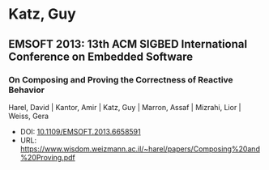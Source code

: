 # Katz, Guy

## EMSOFT 2013: 13th ACM SIGBED International Conference on Embedded Software

### On Composing and Proving the Correctness of Reactive Behavior
Harel, David | Kantor, Amir | Katz, Guy | Marron, Assaf | Mizrahi, Lior | Weiss, Gera
* DOI: [10.1109/EMSOFT.2013.6658591](https://doi.org/10.1109/EMSOFT.2013.6658591)
* URL: <https://www.wisdom.weizmann.ac.il/~harel/papers/Composing%20and%20Proving.pdf>


